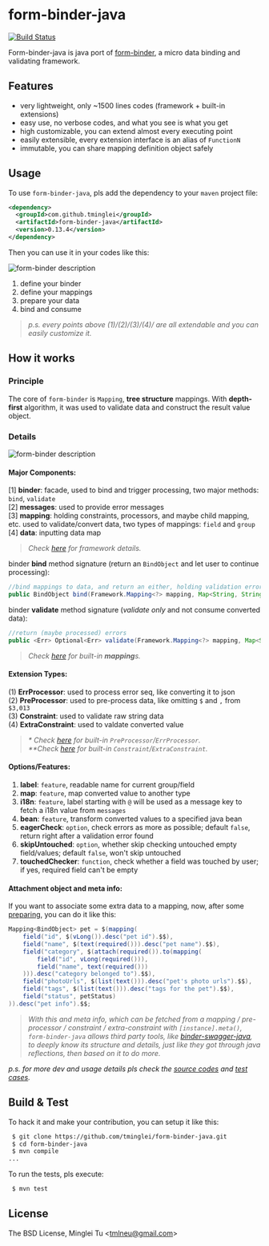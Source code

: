 form-binder-java
=================
[![Build Status](https://travis-ci.org/tminglei/form-binder-java.svg?branch=master)](https://travis-ci.org/tminglei/form-binder-java)


Form-binder-java is java port of [form-binder](https://github.com/tminglei/form-binder), a micro data binding and validating framework.



Features
-------------
- very lightweight, only ~1500 lines codes (framework + built-in extensions)
- easy use, no verbose codes, and what you see is what you get
- high customizable, you can extend almost every executing point
- easily extensible, every extension interface is an alias of `FunctionN`
- immutable, you can share mapping definition object safely



Usage
-------------
To use `form-binder-java`, pls add the dependency to your `maven` project file:
```xml
<dependency>
  <groupId>com.github.tminglei</groupId>
  <artifactId>form-binder-java</artifactId>
  <version>0.13.4</version>
</dependency>
```


Then you can use it in your codes like this:

![form-binder description](https://github.com/tminglei/form-binder-java/raw/master/form-binder-desc.png)

1. define your binder
2. define your mappings
3. prepare your data
4. bind and consume


> _p.s. every points above (1)/(2)/(3)/(4)/ are all extendable and you can easily customize it._  



How it works
--------------------
### Principle
The core of `form-binder` is `Mapping`, **tree structure** mappings. With **depth-first** algorithm, it was used to validate data and construct the result value object.

### Details

![form-binder description](https://github.com/tminglei/form-binder-java/raw/master/form-binder-desc.png)

#### Major Components:  
[1] **binder**: facade, used to bind and trigger processing, two major methods: `bind`, `validate`  
[2] **messages**: used to provide error messages  
[3] **mapping**: holding constraints, processors, and maybe child mapping, etc. used to validate/convert data, two types of mappings: `field` and `group`  
[4] **data**: inputting data map  

> _Check [here](https://github.com/tminglei/form-binder-java/blob/master/src/main/java/com/github/tminglei/bind/Framework.java) for framework details._

binder **bind** method signature (return an `BindObject` and let user to continue processing):
```java
//bind mappings to data, and return an either, holding validation errors or converted value
public BindObject bind(Framework.Mapping<?> mapping, Map<String, String> data, String root)
```

binder **validate** method signature (_validate only_ and not consume converted data):
```java
//return (maybe processed) errors
public <Err> Optional<Err> validate(Framework.Mapping<?> mapping, Map<String, String> data, String root)
```

> _Check [here](https://github.com/tminglei/form-binder-java/blob/master/src/main/java/com/github/tminglei/bind/Mappings.java) for built-in **mapping**s._  

#### Extension Types:  
(1) **ErrProcessor**: used to process error seq, like converting it to json  
(2) **PreProcessor**: used to pre-process data, like omitting `$` and `,` from `$3,013`  
(3) **Constraint**: used to validate raw string data  
(4) **ExtraConstraint**: used to valdate converted value  

> _* Check [here](https://github.com/tminglei/form-binder-java/blob/master/src/main/java/com/github/tminglei/bind/Processors.java) for built-in `PreProcessor`/`ErrProcessor`._  
> _**Check [here](https://github.com/tminglei/form-binder-java/blob/master/src/main/java/com/github/tminglei/bind/Constraints.java) for built-in `Constraint`/`ExtraConstraint`._

#### Options/Features:  
1) **label**: `feature`, readable name for current group/field  
2) **map**: `feature`, map converted value to another type  
3) **i18n**: `feature`, label starting with `@` will be used as a message key to fetch a i18n value from `messages`  
4) **bean**: `feature`, transform converted values to a specified java bean  
5) **eagerCheck**: `option`, check errors as more as possible; default `false`, return right after a validation error found  
6) **skipUntouched**: `option`, whether skip checking untouched empty field/values; default `false`, won't skip untouched  
7) **touchedChecker**: `function`, check whether a field was touched by user; if yes, required field can't be empty

#### Attachment object and meta info:
If you want to associate some extra data to a mapping, now, after some [preparing](https://github.com/tminglei/form-binder-java/blob/master/src/test/java/com/github/tminglei/bind/AttachmentTest.java#L34), you can do it like this:
```java
Mapping<BindObject> pet = $(mapping(
    field("id", $(vLong()).desc("pet id").$$),
    field("name", $(text(required())).desc("pet name").$$),
    field("category", $(attach(required()).to(mapping(
        field("id", vLong(required())),
        field("name", text(required()))
    ))).desc("category belonged to").$$),
    field("photoUrls", $(list(text())).desc("pet's photo urls").$$),
    field("tags", $(list(text())).desc("tags for the pet").$$),
    field("status", petStatus)
)).desc("pet info").$$;
```
> _With this and meta info, which can be fetched from a mapping / pre-processor / constraint / extra-constraint with `[instance].meta()`, `form-binder-java` allows third party tools, like [binder-swagger-java](https://github.com/tminglei/binder-swagger-java), to deeply know its structure and details, just like they got through java reflections, then based on it to do more._


_p.s. for more dev and usage details pls check the [source codes](https://github.com/tminglei/form-binder-java/tree/master/src/main/java/com/github/tminglei/bind) and [test cases](https://github.com/tminglei/form-binder-java/tree/master/src/test/java/com/github/tminglei/bind)._



Build & Test
-------------------
To hack it and make your contribution, you can setup it like this:
```bash
 $ git clone https://github.com/tminglei/form-binder-java.git
 $ cd form-binder-java
 $ mvn compile
...
```
To run the tests, pls execute:
```bash
 $ mvn test
```



License
---------
The BSD License, Minglei Tu &lt;tmlneu@gmail.com&gt;
